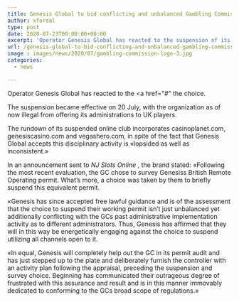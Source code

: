 ```yaml
---
title: Genesis Global to bid conflicting and unbalanced Gambling Commission suspension
author: xforeal 
type: post
date: 2020-07-23T00:00:00+00:00
excerpt: 'Operator Genesis Global has reacted to the suspension of its permit by the Gambling Commission by affirming it will "enthusiastically advance" the decision '
url: /genesis-global-to-bid-conflicting-and-unbalanced-gambling-commission-suspension/
image : images/news/2020/07/gambling-commission-logo-3.jpg
categories:
  - news

---
```

Operator Genesis Global has reacted to the <a href="#" the choice. 

The suspension became effective on 20 July, with the organization as of now illegal from offering its administrations to UK players. 

The rundown of its suspended online club incorporates casinoplanet.com, genesiscasino.com and vegashero.com, in spite of the fact that Genesis Global accepts this disciplinary activity is &#171;lopsided as well as inconsistent.&#187; 

In an announcement sent to _NJ Slots Online_ , the brand stated: &#171;Following the most recent evaluation, the GC chose to survey Genesiss British Remote Operating permit. What&#8217;s more, a choice was taken by them to briefly suspend this equivalent permit. 

&#171;Genesis has since accepted free lawful guidance and is of the assessment that the choice to suspend their working permit isn&#8217;t just unbalanced yet additionally conflicting with the GCs past administrative implementation activity as to different administrators. Thus, Genesis has affirmed that they will in this way be energetically engaging against the choice to suspend utilizing all channels open to it. 

&#171;In equal, Genesis will completely help out the GC in its permit audit and has just stepped up to the plate and deliberately furnish the controller with an activity plan following the appraisal, preceding the suspension and survey choice. Beginning has communicated their outrageous degree of frustrated with this assurance and result and is in this manner immovably dedicated to conforming to the GCs broad scope of regulations.&#187;